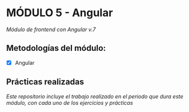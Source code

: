 # MÓDULO 5 - Angular

*Módulo de frontend con Angular v.7*
  
  

## Metodologías del módulo:

- [x] Angular

  

## Prácticas realizadas
*Este repositorio incluye el trabajo realizado en el periodo que dura este módulo, con cada uno de los ejercicios y prácticas*
